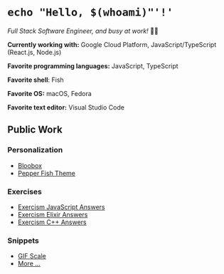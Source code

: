 # `echo "Hello, $(whoami)"'!'`

*Full Stack Software Engineer, and busy at work!* 👨‍💻

**Currently working with:** Google Cloud Platform, JavaScript/TypeScript (React.js, Node.js)

**Favorite programming languages:** JavaScript, TypeScript

**Favorite shell**: Fish

**Favorite OS:** macOS, Fedora

**Favorite text editor:** Visual Studio Code

## Public Work

### Personalization

* [Bloobox](https://github.com/SLIB53/bloobox)
* [Pepper Fish Theme](https://github.com/SLIB53/pepper-fish-theme)


### Exercises

* [Exercism JavaScript Answers](https://github.com/SLIB53/exercism-javascript-answers)
* [Exercism Elixir Answers](https://github.com/SLIB53/exercism-elixir-answers)
* [Exercism C++ Answers](https://github.com/SLIB53/exercism-cpp-answers)


### Snippets

* [GIF Scale](https://gist.github.com/SLIB53/029bed952913c44dc3c655fc61c0bbc1)
* [More ...](https://gist.github.com/SLIB53)
